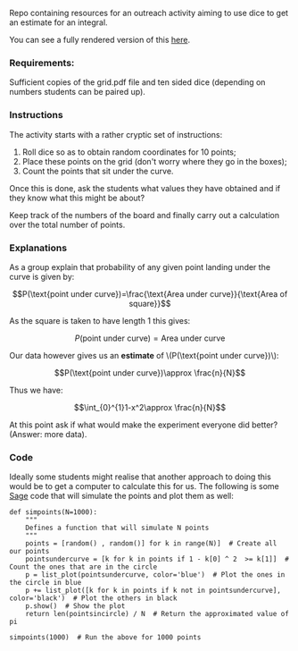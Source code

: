 Repo containing resources for an outreach activity aiming to use dice to get an estimate for an integral.

You can see a fully rendered version of this [here](http://www.vincent-knight.com/outreach/geometry_probability_and_pi/).

### Requirements:

Sufficient copies of the grid.pdf file and ten sided dice (depending on numbers students can be paired up).


### Instructions

The activity starts with a rather cryptic set of instructions:

1. Roll dice so as to obtain random coordinates for 10 points;
2. Place these points on the grid (don't worry where they go in the boxes);
3. Count the points that sit under the curve.

Once this is done, ask the students what values they have obtained and if they know what this might be about?

Keep track of the numbers of the board and finally carry out a calculation over the total number of points.


### Explanations

As a group explain that probability of any given point landing under the curve is given by:

$$P(\text{point under curve})=\frac{\text{Area under curve}}{\text{Area of square}}$$

As the square is taken to have length 1 this gives:

$$P(\text{point under curve})=\text{Area under curve}$$

Our data however gives us an **estimate** of \\(P(\text{point under curve})\\):

$$P(\text{point under curve})\approx \frac{n}{N}$$

Thus we have:

$$\int_{0}^{1}1-x^2\approx \frac{n}{N}$$

At this point ask if what would make the experiment everyone did better? (Answer: more data).


### Code

Ideally some students might realise that another approach to doing this would be to get a computer to calculate this for us.
The following is some [Sage](http://sagemath.org/) code that will simulate the points and plot them as well:

    def simpoints(N=1000):
        """
        Defines a function that will simulate N points
        """
        points = [random() , random()] for k in range(N)]  # Create all our points
        pointsundercurve = [k for k in points if 1 - k[0] ^ 2  >= k[1]]  #  Count the ones that are in the circle
        p = list_plot(pointsundercurve, color='blue')  # Plot the ones in the circle in blue
        p += list_plot([k for k in points if k not in pointsundercurve], color='black')  # Plot the others in black
        p.show()  # Show the plot
        return len(pointsincircle) / N  # Return the approximated value of pi

    simpoints(1000)  # Run the above for 1000 points
